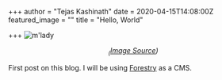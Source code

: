 +++
author = "Tejas Kashinath"
date = 2020-04-15T14:08:00Z
featured_image = ""
title = "Hello, World"

+++
![m'lady](/img/2020/04/hello_world.png)
_<center><sub>(_[_Image Source_](https://miro.medium.com/max/3840/1*U-R58ahr5dtAvtSLGK2wXg.png)_)</sub></center>_

First post on this blog. I will be using [Forestry](https://forestry.io "Forestry") as a CMS.